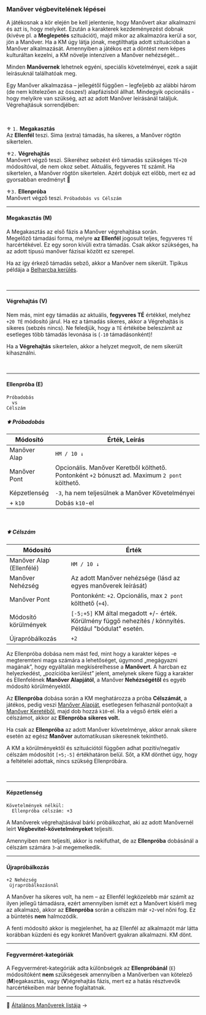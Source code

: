 ### Manőver végbevitelének lépései

A játékosnak a kör elején be kell jelentenie, hogy Manővert akar alkalmazni és azt is, hogy melyiket. Ezután a karakterek kezdeményezést dobnak (kivéve pl. a **Meglepetés** szituációt), majd mikor az alkalmazóra kerül a sor, jön a Manőver. Ha a KM úgy látja jónak, megtilthatja adott szituációban a Manőver alkalmazását. Amennyiben a játékos ezt a döntést nem képes kulturáltan kezelni, a KM növelje intenzíven a Manőver nehézségét...

Minden **Manővernek** lehetnek egyéni, speciális követelményei, ezek a saját leírásuknál találhatóak meg.

Egy Manőver alkalmazása – jellegétől függően – legfeljebb az alábbi három (de nem kötelezően az összes!) alapfázisból állhat. Mindegyik opcionális - hogy melyikre van szükség, azt az adott Manőver leírásánál találjuk. Végrehajtásuk sorrendjében:

<br />

⚜️ `1.` **Megakasztás**\
Az **Ellenfél** teszi. Sima (extra) támadás, ha sikeres, a Manőver rögtön sikertelen.

⚜️`2.` **Végrehajtás**\
Manővert végző teszi. Sikeréhez sebzést érő támadás szükséges `TÉ+20` módosítóval, de nem okoz sebet. Aktuális, fegyveres `TÉ` számít. Ha sikertelen, a Manőver rögtön sikertelen.
Azért dobjuk ezt előbb, mert ez ad gyorsabban eredményt 🔆

⚜️`3.` **Ellenpróba**\
Manővert végző teszi. `Próbadobás vs Célszám`

---
#### Megakasztás (M)

A Megakasztás az első fázis a Manőver végrehajtása során.\
Megelőző támadási forma, melyre **az Ellenfél** jogosult teljes, fegyveres `TÉ` harcértékével. Ez egy soron kívüli extra támadás. Csak akkor szükséges, ha az adott típusú manőver fázisai között ez szerepel.

Ha az így érkező támadás sebző, akkor a Manőver nem sikerült. Tipikus példája a [Belharcba kerülés](065_05_altalanos_manoverek.md#belharcba-kerülés).

<br />

---
#### Végrehajtás (V)

Nem más, mint egy támadás az aktuális, **fegyveres TÉ** értékkel, melyhez `+20 TÉ` módosító járul. Ha ez a támadás sikeres, akkor a Végrehajtás is sikeres (sebzés nincs). Ne feledjük, hogy a `TÉ` értékébe beleszámít az esetleges több támadás levonása is (`-10` támadásonként)!

Ha a **Végrehajtás** sikertelen, akkor a helyzet megvolt, de nem sikerült kihasználni. 

<br />

---
#### Ellenpróba (E)

```
Próbadobás
  vs
Célszám
```

##### ⚜️ Próbadobás

| Módosító     | Érték, Leírás                                                                                 |
| ------------ | --------------------------------------------------------------------------------------------- |
| Manőver Alap | `HM / 10 ↓`                                                                                   |
| Manőver Pont | Opcionális. Manőver Keretből költhető. Pontonként `+2` bónuszt ad. Maximum `2 pont` költhető. |
| Képzetlenség | `-3`, ha nem teljesülnek a Manőver Követelményei                                              |
| + `k10`      | Dobás `k10`-el                                                                                |

<br />

##### ⚜️ Célszám

| Módosító                 | Érték                                                                                                   |
| ------------------------ | ------------------------------------------------------------------------------------------------------- |
| Manőver Alap (Ellenfélé) | `HM / 10 ↓`                                                                                             |
| Manőver Nehézség         | Az adott Manőver nehézsége (lásd az egyes manőverek leírását)                                           |
| Manőver Pont             | Pontonként: `+2`. Opcionális, max `2 pont` költhető (`+4`).                                             |
| Módosító körülmények     | `[-5;+5]` KM által megadott +/- érték. Körülmény függő nehezítés / könnyítés. Például "bódulat" esetén. |
| Újrapróbálkozás          | `+2`                                                                                                    |

Az Ellenpróba dobása nem mást fed, mint hogy a karakter képes -e megteremteni maga számára a lehetőséget, úgymond „megágyazni magának”, hogy egyáltalán megkísérelhesse a **Manővert**. A harcban ez helyezkedést, „pozícióba kerülést” jelent, amelynek sikere függ a karakter és Ellenfelének **Manőver Alapjától**, a Manőver **Nehézségétől** és egyéb módosító körülményektől.

Az **Ellenpróba** dobása során a KM meghatározza a próba **Célszámát**, a játékos, pedig veszi [Manőver Alapját](065_01_manover_alap.md), esetlegesen felhasznál ponto(ka)t a [Manőver Keretéből](065_02_manover_keret.md), majd dob hozzá `k10`-el. Ha a végső érték eléri a célszámot, akkor az **Ellenpróba** **sikeres volt.**

Ha csak az **Ellenpróba** az adott Manőver követelménye, akkor annak sikere esetén az egész **Manőver** automatikusan sikeresnek tekinthető.

A KM a körülményektől és szituációtól függően adhat pozitív/negatív célszám módosítót `[+5;-5]` értékhatáron belül. Sőt, a KM dönthet úgy, hogy a feltételei adottak, nincs szükség Ellenpróbára.

<br />

---
#### Képzetlenség

```
Követelmények nélkül:
  Ellenpróba célszám: +3
```

A Manőverek végrehajtásával bárki próbálkozhat, aki az adott Manővernél leírt **Végbevitel-követelményeket** teljesíti.

Amennyiben nem teljesíti, akkor is nekifuthat, de az **Ellenpróba** dobásánál a célszám számára `3`-al megemelkedik.

---
#### Újrapróbálkozás

```
+2 Nehézség
 újrapróbálkozásnál
```

A Manőver ha sikeres volt, ha nem – az Ellenfél legközelebb már számít az ilyen jellegű támadásra, ezért amennyiben ismét ezt a Manővert kísérli meg az alkalmazó, akkor az **Ellenpróba** során a célszám már `+2`-vel nőni fog. Ez a büntetés **nem** halmozódik.

A fenti módosító akkor is megjelenhet, ha az Ellenfél az alkalmazót már látta korábban küzdeni és egy konkrét Manővert gyakran alkalmazni. KM dönt.

---
#### Fegyverméret-kategóriák

A Fegyverméret-kategóriák adta különbségek az **Ellenpróbánál** (`E`) módosítóként **nem** szükségesek amennyiben a Manőverben van kötelező (**M**)egakasztás, vagy (**V**)égrehajtás fázis, mert ez a hatás résztvevők harcértékeiben már benne foglaltatnak.

---
🔗 [Általános Manőverek listája](065_05_altalanos_manoverek.md) →
